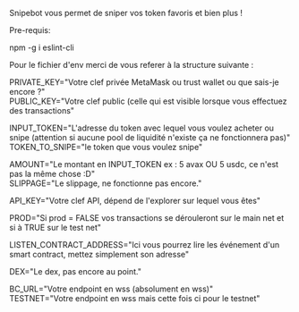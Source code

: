 ﻿Snipebot vous permet de sniper vos token favoris et bien plus !

Pre-requis:

npm -g i eslint-cli

Pour le fichier d'env merci de vous referer à la structure suivante :

PRIVATE_KEY="Votre clef privée MetaMask ou trust wallet ou que sais-je encore ?"  
PUBLIC_KEY="Votre clef public (celle qui est visible lorsque vous effectuez des transactions"

INPUT_TOKEN="L'adresse du token avec lequel vous voulez acheter ou snipe (attention si aucune pool de liquidité n'existe ça ne fonctionnera pas)"  
TOKEN_TO_SNIPE="le token que vous voulez snipe"

AMOUNT="Le montant en INPUT_TOKEN ex : 5 avax OU 5 usdc, ce n'est pas la même chose :D"  
SLIPPAGE="Le slippage, ne fonctionne pas encore."

API_KEY="Votre clef API, dépend de l'explorer sur lequel vous êtes"

PROD="Si prod = FALSE vos transactions se dérouleront sur le main net et si à TRUE sur le test net"

LISTEN_CONTRACT_ADDRESS="Ici vous pourrez lire les événement d'un smart contract, mettez simplement son adresse"

DEX="Le dex, pas encore au point."

BC_URL="Votre endpoint en wss (absolument en wss)"  
TESTNET="Votre endpoint en wss mais cette fois ci pour le testnet"

